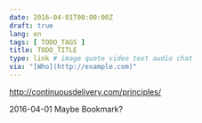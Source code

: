```yaml
---
date: 2016-04-01T00:00:00Z
draft: true
lang: en
tags: [ TODO_TAGS ]
title: TODO_TITLE
type: link # image quote video text audio chat
via: "[Who](http://example.com)"
---
```


<http://continuousdelivery.com/principles/>

2016-04-01
Maybe Bookmark?



